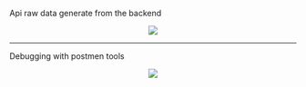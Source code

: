 <p>Api raw data generate from the backend</p>
<p align="center"><img src="https://firebasestorage.googleapis.com/v0/b/firstproject-b9c4b.appspot.com/o/Screenshot%20from%202020-01-10%2020-08-42.png?alt=media&token=8fc509c6-5718-4117-9939-4d22ad08926e"></p>
<hr>
<p> Debugging with postmen tools</p>
<p align="center"><img src="https://firebasestorage.googleapis.com/v0/b/firstproject-b9c4b.appspot.com/o/Screenshot%20from%202020-01-10%2020-56-09.png?alt=media&token=4236e3e0-0030-4ab3-be48-bdf01fe05472"></p>
